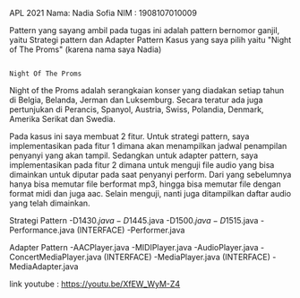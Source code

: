 APL 2021
Nama: Nadia Sofia
NIM : 1908107010009

Pattern yang sayang ambil pada tugas ini adalah pattern bernomor ganjil, yaitu Strategi pattern dan Adapter Pattern
Kasus yang saya pilih yaitu "Night of The Proms" (karena nama saya Nadia)

                                                                               Night Of The Proms
Night of the Proms adalah serangkaian konser yang diadakan setiap tahun di Belgia, Belanda, Jerman dan Luksemburg. Secara teratur ada juga pertunjukan di Perancis, Spanyol, Austria, Swiss, Polandia, Denmark, Amerika Serikat dan Swedia.

Pada kasus ini saya membuat 2 fitur. Untuk strategi pattern, saya implementasikan pada fitur 1 dimana akan menampilkan jadwal penampilan penyanyi yang akan tampil. Sedangkan untuk adapter pattern, saya implementasikan pada fitur 2 dimana untuk menguji file audio yang bisa dimainkan untuk diputar pada saat penyanyi perform. 
Dari yang sebelumnya hanya bisa memutar file berformat mp3, hingga bisa memutar file dengan format midi dan juga aac. Selain menguji, nanti juga ditampilkan daftar audio yang telah dimainkan. 

Strategi Pattern
-D1$430.java
-D1$445.java
-D1$500.java
-D1$515.java
-Performance.java (INTERFACE)
-Performer.java

Adapter Pattern
-AACPlayer.java
-MIDIPlayer.java
-AudioPlayer.java
-ConcertMediaPlayer.java (INTERFACE)
-MediaPlayer.java (INTERFACE)
-MediaAdapter.java

link youtube : https://youtu.be/XfEW_WyM-Z4
